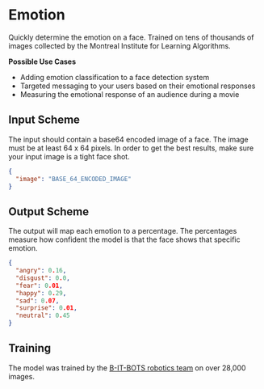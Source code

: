 # Emotion
Quickly determine the emotion on a face. Trained on tens of thousands of images
collected by the Montreal Institute for Learning Algorithms.

**Possible Use Cases**
  * Adding emotion classification to a face detection system
  * Targeted messaging to your users based on their emotional responses
  * Measuring the emotional response of an audience during a movie


## Input Scheme
The input should contain a base64 encoded image of a face. The image must be 
at least 64 x 64 pixels. In order to get the best results, make sure your input 
image is a tight face shot.
``` json
{
  "image": "BASE_64_ENCODED_IMAGE"
}
```

## Output Scheme
The output will map each emotion to a percentage. The percentages measure how confident 
the model is that the face shows that specific emotion. 
 
``` json
{
  "angry": 0.16, 
  "disgust": 0.0, 
  "fear": 0.01, 
  "happy": 0.29, 
  "sad": 0.07, 
  "surprise": 0.01, 
  "neutral": 0.45
}
```


## Training
The model was trained by the [B-IT-BOTS robotics team][1] on over 28,000 images. 


[1]: https://mas-group.inf.h-brs.de/?page_id=622
